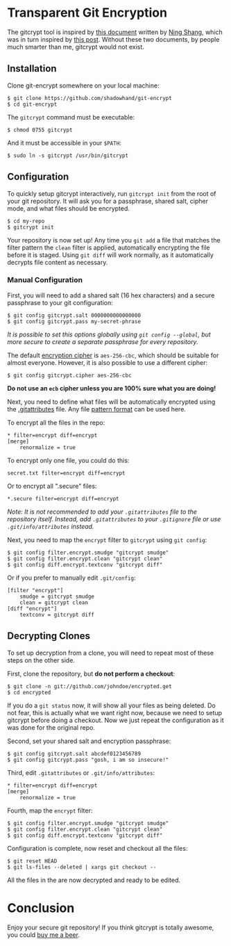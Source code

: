 # Transparent Git Encryption

The gitcrypt tool is inspired by [this document][1] written by [Ning Shang][2],
which was in turn inspired by [this post][3]. Without these two documents,
by people much smarter than me, gitcrypt would not exist.

## Installation

Clone git-encrypt somewhere on your local machine:

    $ git clone https://github.com/shadowhand/git-encrypt
    $ cd git-encrypt

The `gitcrypt` command must be executable:

    $ chmod 0755 gitcrypt

And it must be accessible in your `$PATH`:

    $ sudo ln -s gitcrypt /usr/bin/gitcrypt

## Configuration

To quickly setup gitcrypt interactively, run `gitcrypt init` from the root
of your git repository. It will ask you for a passphrase, shared salt,
cipher mode, and what files should be encrypted.

    $ cd my-repo
    $ gitcrypt init

Your repository is now set up! Any time you `git add` a file that matches the
filter pattern the `clean` filter is applied, automatically encrypting the file
before it is staged. Using `git diff` will work normally, as it automatically
decrypts file content as necessary.

### Manual Configuration

First, you will need to add a shared salt (16 hex characters) and a secure
passphrase to your git configuration:

    $ git config gitcrypt.salt 0000000000000000
    $ git config gitcrypt.pass my-secret-phrase

*It is possible to set this options globally using `git config --global`, but
more secure to create a separate passphrase for every repository.*

The default [encryption cipher][4] is `aes-256-cbc`, which should be suitable
for almost everyone. However, it is also possible to use a different cipher:

    $ git config gitcrypt.cipher aes-256-cbc

**Do not use an `ecb` cipher unless you are 100% sure what you are doing!**

Next, you need to define what files will be automatically encrypted using the
[.gitattributes][5] file. Any file [pattern format][6] can be used here.

To encrypt all the files in the repo:

    * filter=encrypt diff=encrypt
    [merge]
        renormalize = true

To encrypt only one file, you could do this:

    secret.txt filter=encrypt diff=encrypt

Or to encrypt all ".secure" files:

    *.secure filter=encrypt diff=encrypt

*Note: It is not recommended to add your `.gitattributes` file to the
repository itself. Instead, add `.gitattributes` to your `.gitignore` file
or use `.git/info/attributes` instead.*

Next, you need to map the `encrypt` filter to `gitcrypt` using `git config`:

    $ git config filter.encrypt.smudge "gitcrypt smudge"
    $ git config filter.encrypt.clean "gitcrypt clean"
    $ git config diff.encrypt.textconv "gitcrypt diff"

Or if you prefer to manually edit `.git/config`:

    [filter "encrypt"]
        smudge = gitcrypt smudge
        clean = gitcrypt clean
    [diff "encrypt"]
        textconv = gitcrypt diff

## Decrypting Clones

To set up decryption from a clone, you will need to repeat most of these steps
on the other side.

First, clone the repository, but **do not perform a checkout**:

    $ git clone -n git://github.com/johndoe/encrypted.get
    $ cd encrypted

If you do a `git status` now, it will show all your files as being deleted.
Do not fear, this is actually what we want right now, because we need to setup
gitcrypt before doing a checkout. Now we just repeat the configuration as it
was done for the original repo.

Second, set your shared salt and encryption passphrase:

    $ git config gitcrypt.salt abcdef0123456789
    $ git config gitcrypt.pass "gosh, i am so insecure!"

Third, edit `.gitattributes` or `.git/info/attributes`:

    * filter=encrypt diff=encrypt
    [merge]
        renormalize = true

Fourth, map the `encrypt` filter:

    $ git config filter.encrypt.smudge "gitcrypt smudge"
    $ git config filter.encrypt.clean "gitcrypt clean"
    $ git config diff.encrypt.textconv "gitcrypt diff"

Configuration is complete, now reset and checkout all the files:

    $ git reset HEAD
    $ git ls-files --deleted | xargs git checkout --

All the files in the are now decrypted and ready to be edited.

# Conclusion

Enjoy your secure git repository! If you think gitcrypt is totally awesome,
you could [buy me a beer][wishes].

[1]: http://syncom.appspot.com/papers/git_encryption.txt "GIT transparent encryption"
[2]: http://syncom.appspot.com/
[3]: http://git.661346.n2.nabble.com/Transparently-encrypt-repository-contents-with-GPG-td2470145.html "Web discussion: Transparently encrypt repository contents with GPG"
[4]: http://en.wikipedia.org/wiki/Cipher
[5]: http://www.kernel.org/pub/software/scm/git/docs/gitattributes.html
[6]: http://www.kernel.org/pub/software/scm/git/docs/gitignore.html#_pattern_format

[wishes]: http://www.amazon.com/gp/registry/wishlist/1474H3P2204L8 "Woody Gilk's Wish List on Amazon.com"
